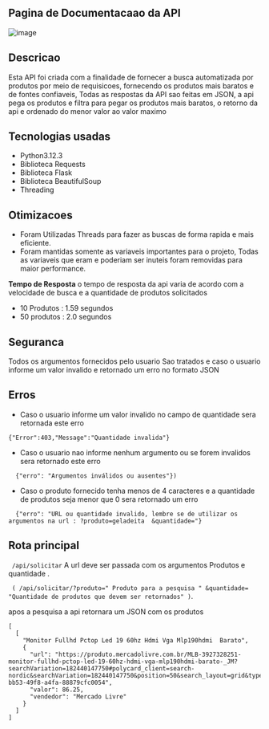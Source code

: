 ## Pagina de Documentacaao da API
![image](https://github.com/user-attachments/assets/df77125d-a6ec-4aaa-9f80-777484a86d52)

## Descricao 
Esta API foi criada com a finalidade de fornecer a busca automatizada por produtos por meio de requisicoes, fornecendo os produtos mais baratos e de fontes confiaveis, Todas as respostas da API sao feitas em JSON, a api pega os produtos e filtra 
para pegar os produtos mais baratos, o retorno da api e ordenado do menor valor ao valor maximo

## Tecnologias usadas
- Python3.12.3
- Biblioteca Requests
- Biblioteca Flask
- Biblioteca BeautifulSoup
- Threading

## Otimizacoes 
- Foram Utilizadas Threads para fazer as buscas de forma rapida e mais eficiente.
- Foram mantidas somente as variaveis importantes para o projeto, Todas as variaveis que eram e poderiam ser inuteis foram removidas para maior performance.

  
**Tempo de Resposta**
  o tempo de resposta da api varia de acordo com a velocidade de busca e a quantidade de produtos solicitados
  - 10 Produtos : 1.59 segundos
  - 50 produtos : 2.0 segundos

## Seguranca  
Todos os argumentos fornecidos pelo usuario Sao tratados e caso o usuario informe um valor invalido e retornado um erro no formato JSON

## Erros

- Caso o usuario informe um valor invalido no campo de quantidade sera retornada este erro
  
```
{"Error":403,"Message":"Quantidade invalida"}
```
- Caso o usuario nao informe nenhum argumento ou se forem invalidos sera retornado este erro
```
  {"erro": "Argumentos inválidos ou ausentes"})
```

- Caso o produto fornecido tenha menos de 4 caracteres e a quantidade de produtos seja menor que 0 sera retornado um erro
```
  {"erro": "URL ou quantidade invalido, lembre se de utilizar os argumentos na url : ?produto=geladeita  &quantidade="}
```


## Rota principal 
``` /api/solicitar```
A url deve ser passada com os argumentos Produtos e quantidade .


``` ( /api/solicitar/?produto=" Produto para a pesquisa " &quantidade= "Quantidade de produtos que devem ser retornados" )```.


apos a pesquisa a api retornara um JSON com os produtos 

```
[
  [
    "Monitor Fullhd Pctop Led 19 60hz Hdmi Vga Mlp190hdmi  Barato",
    {
      "url": "https://produto.mercadolivre.com.br/MLB-3927328251-monitor-fullhd-pctop-led-19-60hz-hdmi-vga-mlp190hdmi-barato-_JM?searchVariation=182440147750#polycard_client=search-nordic&searchVariation=182440147750&position=50&search_layout=grid&type=item&tracking_id=5af5f48c-bb53-49f8-a4fa-88879cfc0054",
      "valor": 86.25,
      "vendedor": "Mercado Livre"
    }
  ]
]
```
